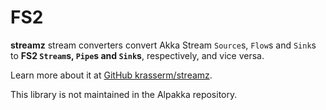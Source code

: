 # FS2

**streamz** stream converters convert Akka Stream `Source`s, `Flow`s and `Sink`s to **FS2 `Stream`s, `Pipe`s and `Sink`s**, respectively, and vice versa. 

Learn more about it at [GitHub krasserm/streamz](https://github.com/krasserm/streamz/blob/master/streamz-converter).

This library is not maintained in the Alpakka repository.
